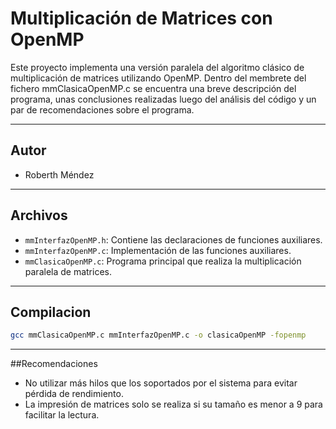 # Multiplicación de Matrices con OpenMP

Este proyecto implementa una versión paralela del algoritmo clásico de multiplicación de matrices utilizando OpenMP. Dentro del membrete del fichero mmClasicaOpenMP.c se encuentra una breve descripción del programa, unas conclusiones realizadas luego del análisis del código y un par de recomendaciones sobre el programa.

---

## Autor
- Roberth Méndez

---

## Archivos

- `mmInterfazOpenMP.h`: Contiene las declaraciones de funciones auxiliares.
- `mmInterfazOpenMP.c`: Implementación de las funciones auxiliares.
- `mmClasicaOpenMP.c`: Programa principal que realiza la multiplicación paralela de matrices.

---

## Compilacion
```bash
gcc mmClasicaOpenMP.c mmInterfazOpenMP.c -o clasicaOpenMP -fopenmp
```
---

##Recomendaciones
- No utilizar más hilos que los soportados por el sistema para evitar pérdida de rendimiento.
- La impresión de matrices solo se realiza si su tamaño es menor a 9 para facilitar la lectura.


